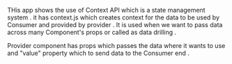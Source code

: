 THis app shows the use of Context API which is a state management system .
it has context.js which creates context for the data to be used by Consumer and provided by provider .
It is used when we want to pass data across many Component's props or called as data drilling .

Provider component has props which passes the data where it wants to use and "value" property which to send data to the Consumer end .
